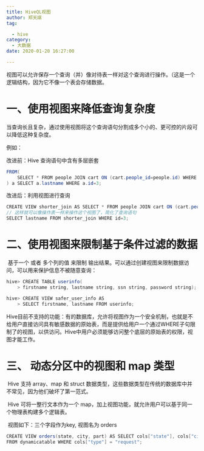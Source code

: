 ```yaml
---
title: HiveQL视图
author: 郑天祺
tag:

  - hive
category:
  - 大数据
date: 2020-01-20 16:27:00

---
```


​		视图可以允许保存一个查询（并）像对待表一样对这个查询进行操作。（这是一个逻辑结构，因为它不像一个表会存储数据。

# 一、使用视图来降低查询复杂度

​	当查询长且复杂，通过使用视图将这个查询语句分割成多个小的、更可控的片段可以降低这种复杂度。

例如：

改进前：Hive 查询语句中含有多层嵌套

```java
FROM(
	SELECT * FROM people JOIN cart ON (cart.people_id=people.id) WHERE firstname='john'
) a SELECT a.lastname WHERE a.id=3;
```

改进后：利用视图进行查询

```java
CREATE VIEW shorter_join AS SELECT * FROM people JOIN cart ON (cart.people_id=people.id) WHERE firstname='john'
// 这样就可以像操作表一样来操作这个视图了，简化了查询语句
SELECT lastname FROM shorter_join WHERE id=3;
```

# 二、使用视图来限制基于条件过滤的数据

​		基于一个 或者 多个列的值 来限制 输出结果。可以通过创建视图来限制数据访问，可以用来保护信息不被随意查询：

```java
hive> CREATE TABLE userinfo(
	> firstname string, lastname string, ssn string, password string);

hive> CREATE VIEW safer_user_info AS
    > SELECT firstname, lastname FROM userinfo;
```

​		Hive目前不支持的功能：有的数据库，允许将视图作为一个安全机制，也就是不给用户直接访问具有敏感数据的原始表，而是提供给用户一个通过WHERE子句限制了的视图，以供访问。Hive中用户必须能够访问整个底层的原始表的权限，视图才能工作。

# 三、 动态分区中的视图和 map 类型

​		Hive 支持 array、map 和 struct 数据类型，这些数据类型在传统的数据库中并不常见，因为他们破坏了第一范式。

​		Hive 可将一整行文本作为一个 map，加上视图功能，就允许用户可以基于同一个物理表构建多个逻辑表。

​		视图如下：三个字段作为key, 视图名为 orders

```java
CREATE VIEW orders(state, city, part) AS SELECT cols["state"], cols["city"], cols["part"]
FROM dynamicatable WHERE cols["type"] = "request";
```

